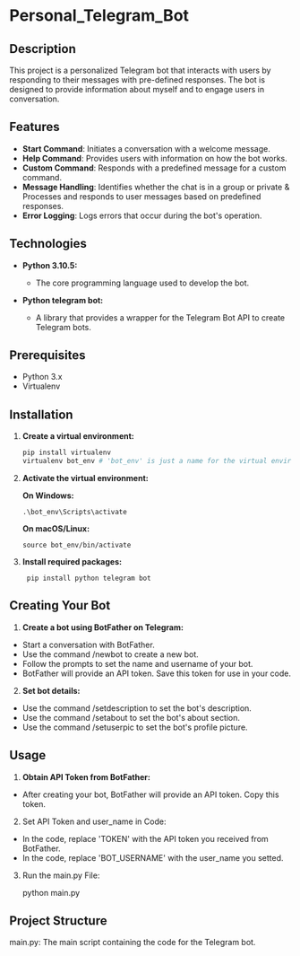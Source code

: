 # Personal_Telegram_Bot

## Description
This project is a personalized Telegram bot that interacts with users by responding to their messages with pre-defined responses. The bot is designed to provide information about myself and to engage users in conversation.

## Features

- **Start Command**: Initiates a conversation with a welcome message.
- **Help Command**: Provides users with information on how the bot works.
- **Custom Command**: Responds with a predefined message for a custom command.
- **Message Handling**: Identifies whether the chat is in a group or private & Processes and responds to user messages based on predefined responses.
- **Error Logging**: Logs errors that occur during the bot's operation.

## Technologies

- **Python 3.10.5:**
  - The core programming language used to develop the bot.
    
- **Python telegram bot:**
  - A library that provides a wrapper for the Telegram Bot API to create Telegram bots.
 
## Prerequisites
- Python 3.x
- Virtualenv

## Installation

1. **Create a virtual environment:**
   ```sh
   pip install virtualenv
   virtualenv bot_env # 'bot_env' is just a name for the virtual environment, you can choose any name

2. **Activate the virtual environment:**
   
     **On Windows:**
   
       .\bot_env\Scripts\activate
   
     **On macOS/Linux:**
   
       source bot_env/bin/activate
       
3. **Install required packages:**
   
        pip install python telegram bot
        
## Creating Your Bot
1. **Create a bot using BotFather on Telegram:**

  - Start a conversation with BotFather.
  - Use the command /newbot to create a new bot.
  - Follow the prompts to set the name and username of your bot.
  - BotFather will provide an API token. Save this token for use in your code.
2. **Set bot details:**

  - Use the command /setdescription to set the bot's description.
  - Use the command /setabout to set the bot's about section.
  - Use the command /setuserpic to set the bot's profile picture.

## Usage
 1. **Obtain API Token from BotFather:**

  - After creating your bot, BotFather will provide an API token. Copy this token.
2. Set API Token and user_name in Code:

- In the code, replace 'TOKEN' with the API token you received from BotFather.
- In the code, replace 'BOT_USERNAME' with the user_name you setted.
  
3. Run the main.py File:
   
   python main.py

## Project Structure
main.py: The main script containing the code for the Telegram bot.
